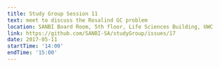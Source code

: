 ```yaml
---
title: Study Group Session 11
text: meet to discuss the Rosalind GC problem
location: SANBI Board Room, 5th floor, Life Sciences Building, UWC
link: https://github.com/SANBI-SA/studyGroup/issues/17
date: 2017-05-11
startTime: '14:00'
endTime: '15:00'
---
```

